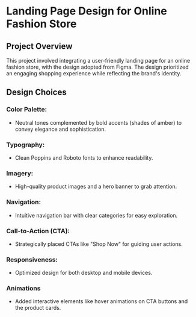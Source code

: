 # Landing Page Design for Online Fashion Store

## Project Overview
This project involved integrating a user-friendly landing page for an online fashion store, with the design adopted from Figma. The design prioritized an engaging shopping experience while reflecting the brand's identity.

## Design Choices
### Color Palette:
- Neutral tones complemented by bold accents (shades of amber) to convey elegance and sophistication.

### Typography:
- Clean Poppins and Roboto fonts to enhance readability.

### Imagery:
- High-quality product images and a hero banner to grab attention.

### Navigation:
- Intuitive navigation bar with clear categories for easy exploration.

### Call-to-Action (CTA):
- Strategically placed CTAs like "Shop Now" for guiding user actions.

### Responsiveness:
- Optimized design for both desktop and mobile devices.

### Animations
- Added interactive elements like hover animations on CTA buttons and the product cards.